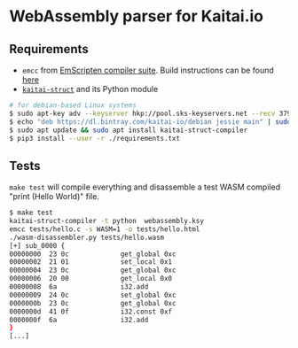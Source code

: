 # WebAssembly parser for Kaitai.io #


## Requirements ##

  * `emcc` from [EmScripten compiler suite](https://github.com/kripken/emscripten). Build instructions can be
    found [here](http://kripken.github.io/emscripten-site/docs/getting_started/downloads.html)
  * [`kaitai-struct`](http://kaitai.io/) and its Python module

``` bash
# for debian-based Linux systems
$ sudo apt-key adv --keyserver hkp://pool.sks-keyservers.net --recv 379CE192D401AB61
$ echo "deb https://dl.bintray.com/kaitai-io/debian jessie main" | sudo tee /etc/apt/sources.list.d/kaitai.list
$ sudo apt update && sudo apt install kaitai-struct-compiler
$ pip3 install --user -r ./requirements.txt
```


## Tests ##

`make test` will compile everything and disassemble a test WASM compiled "print
(Hello World)" file.

``` bash
$ make test
kaitai-struct-compiler -t python  webassembly.ksy
emcc tests/hello.c -s WASM=1 -o tests/hello.html
./wasm-disassembler.py tests/hello.wasm
[+] sub_0000 {
00000000  23 0c             get_global 0xc
00000002  21 01             set_local 0x1
00000004  23 0c             get_global 0xc
00000006  20 00             get_local 0x0
00000008  6a                i32.add
00000009  24 0c             set_global 0xc
0000000b  23 0c             get_global 0xc
0000000d  41 0f             i32.const 0xf
0000000f  6a                i32.add
}
[...]
```
